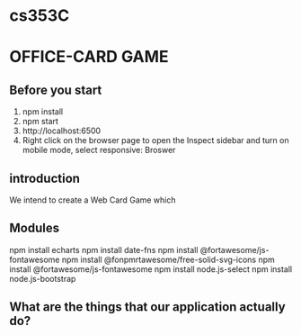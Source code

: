 # cs353C
# OFFICE-CARD GAME

## Before you start
1. npm install
2. npm start
3. http://localhost:6500
4. Right click on the browser page to open the Inspect sidebar and turn on mobile mode, select responsive: Broswer

## introduction
We intend to create a Web Card Game which 


## Modules
npm install echarts
npm install date-fns
npm install @fortawesome/js-fontawesome
npm install @fonpmrtawesome/free-solid-svg-icons
npm install @fortawesome/js-fontawesome
npm install node.js-select
npm install node.js-bootstrap

## What are the things that our application actually do?
